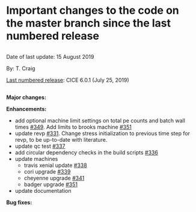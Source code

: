 # Important changes to the code on the master branch since the last numbered release
 
## 

Date of last update:  15 August 2019

By:  T. Craig

[Last numbered release](https://github.com/CICE-Consortium/CICE/releases): CICE 6.0.1 (July 25, 2019)

## 

**Major changes:**

**Enhancements:**
* add optional machine limit settings on total pe counts and batch wall times [#349](https://github.com/CICE-Consortium/CICE/pull/349).  Add limits to brooks machine [#351](https://github.com/CICE-Consortium/CICE/pull/351)
* update revp [#331](https://github.com/CICE-Consortium/CICE/pull/331). Change stress initialization to previous time step for revp, to be up-to-date with literature.
* update qc test [#337](https://github.com/CICE-Consortium/CICE/pull/337)
* add circular dependency checks in the build scripts [#336](https://github.com/CICE-Consortium/CICE/pull/336)
* update machines
  * travis xenial update [#338](https://github.com/CICE-Consortium/CICE/pull/338)
  * cori upgrade  [#339](https://github.com/CICE-Consortium/CICE/pull/339)
  * cheyenne upgrade [#341](https://github.com/CICE-Consortium/CICE/pull/341)
  * badger upgrade [#351](https://github.com/CICE-Consortium/CICE/pull/351)
* update documentation

**Bug fixes:**
